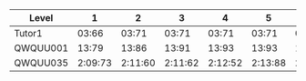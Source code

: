 <!-- Rank double -->
  
<table>
  <thead>
    <tr>
      <th>Level</th>
      <th>1</th>
      <th>2</th>
      <th>3</th>
      <th>4</th>
      <th>5</th>
      <th>6</th>
      <th>7</th>
      <th>8</th>
      <th>9</th>
      <th>10</th>
      <th>11</th>
      <th>12</th>
      <th>13</th>
      <th>14</th>
      <th>15</th>
      <th>16</th>
      <th>17</th>
      <th>18</th>
      <th>19</th>
      <th>20</th>
      <th>21</th>
      <th>22</th>
      <th>23</th>
      <th>24</th>
      <th>25</th>
      <th>26</th>
      <th>27</th>
      <th>28</th>
      <th>29</th>
      <th>30</th>
      <th>31</th>
      <th>32</th>
      <th>33</th>
      <th>34</th>
      <th>35</th>
      <th>36</th>
      <th>37</th>
      <th>38</th>
      <th>39</th>
      <th>40</th>
      <th>41</th>
      <th>42</th>
      <th>43</th>
      <th>44</th>
      <th>45</th>
      <th>46</th>
      <th>47</th>
      <th>48</th>
      <th>49</th>
      <th>50</th>
      <th>51</th>
      <th>52</th>
      <th>53</th>
      <th>54</th>
      <th>55</th>
      <th>56</th>
      <th>57</th>
      <th>58</th>
      <th>59</th>
      <th>60</th>
      <th>61</th>
      <th>62</th>
      <th>63</th>
      <th>64</th>
      <th>65</th>
      <th>66</th>
      <th>67</th>
      <th>68</th>
      <th>69</th>
      <th>70</th>
      <th>71</th>
      <th>72</th>
      <th>73</th>
      <th>74</th>
      <th>75</th>
      <th>76</th>
      <th>77</th>
      <th>78</th>
      <th>79</th>
      <th>80</th>
      <th>81</th>
      <th>82</th>
      <th>83</th>
      <th>84</th>
      <th>85</th>
      <th>86</th>
      <th>87</th>
      <th>88</th>
      <th>89</th>
      <th>90</th>
      <th>91</th>
      <th>92</th>
      <th>93</th>
      <th>94</th>
      <th>95</th>
      <th>96</th>
      <th>97</th>
      <th>98</th>
      <th>99</th>
      <th>100</th>
      <th>101</th>
      <th>102</th>
      <th>103</th>
      <th>104</th>
      <th>105</th>
      <th>106</th>
      <th>107</th>
      <th>108</th>
      <th>109</th>
      <th>110</th>
      <th>111</th>
      <th>112</th>
      <th>113</th>
      <th>114</th>
      <th>115</th>
      <th>116</th>
      <th>117</th>
      <th>118</th>
      <th>119</th>
      <th>120</th>
      <th>121</th>
      <th>122</th>
      <th>123</th>
      <th>124</th>
      <th>125</th>
      <th>126</th>
      <th>127</th>
      <th>128</th>
      <th>129</th>
      <th>130</th>
      <th>131</th>
      <th>132</th>
      <th>133</th>
      <th>134</th>
      <th>135</th>
      <th>136</th>
      <th>137</th>
      <th>138</th>
      <th>139</th>
      <th>140</th>
      <th>141</th>
      <th>142</th>
      <th>143</th>
      <th>144</th>
      <th>145</th>
      <th>146</th>
      <th>147</th>
      <th>148</th>
      <th>149</th>
      <th>150</th>
      <th>151</th>
      <th>152</th>
      <th>153</th>
      <th>154</th>
      <th>155</th>
      <th>156</th>
      <th>157</th>
      <th>158</th>
      <th>159</th>
      <th>160</th>
      <th>161</th>
      <th>162</th>
      <th>163</th>
      <th>164</th>
      <th>165</th>
      <th>166</th>
      <th>167</th>
      <th>168</th>
      <th>169</th>
      <th>170</th>
      <th>171</th>
      <th>172</th>
      <th>173</th>
      <th>174</th>
      <th>175</th>
      <th>176</th>
      <th>177</th>
      <th>178</th>
      <th>179</th>
      <th>180</th>
      <th>181</th>
      <th>182</th>
      <th>183</th>
      <th>184</th>
      <th>185</th>
      <th>186</th>
      <th>187</th>
      <th>188</th>
      <th>189</th>
      <th>190</th>
      <th>191</th>
      <th>192</th>
      <th>193</th>
      <th>194</th>
      <th>195</th>
      <th>196</th>
      <th>197</th>
      <th>198</th>
      <th>199</th>
      <th>200</th>
      <th>201</th>
      <th>202</th>
      <th>203</th>
      <th>204</th>
      <th>205</th>
      <th>206</th>
      <th>207</th>
      <th>208</th>
      <th>209</th>
      <th>210</th>
      <th>211</th>
      <th>212</th>
      <th>213</th>
      <th>214</th>
      <th>215</th>
      <th>216</th>
      <th>217</th>
      <th>218</th>
      <th>219</th>
      <th>220</th>
      <th>221</th>
      <th>222</th>
      <th>223</th>
      <th>224</th>
      <th>225</th>
      <th>226</th>
      <th>227</th>
      <th>228</th>
      <th>229</th>
      <th>230</th>
      <th>231</th>
      <th>232</th>
      <th>233</th>
      <th>234</th>
      <th>235</th>
      <th>236</th>
      <th>237</th>
      <th>238</th>
      <th>239</th>
      <th>240</th>
      <th>241</th>
      <th>242</th>
      <th>243</th>
      <th>244</th>
      <th>245</th>
      <th>246</th>
      <th>247</th>
      <th>248</th>
      <th>249</th>
      <th>250</th>
      <th>251</th>
      <th>252</th>
      <th>253</th>
      <th>254</th>
      <th>255</th>
      <th>256</th>
      <th>257</th>
      <th>258</th>
      <th>259</th>
      <th>260</th>
      <th>261</th>
      <th>262</th>
      <th>263</th>
      <th>264</th>
      <th>265</th>
      <th>266</th>
      <th>267</th>
      <th>268</th>
      <th>269</th>
      <th>270</th>
      <th>271</th>
      <th>272</th>
      <th>273</th>
      <th>274</th>
      <th>275</th>
      <th>276</th>
      <th>277</th>
      <th>278</th>
      <th>279</th>
      <th>280</th>
      <th>281</th>
      <th>282</th>
      <th>283</th>
      <th>284</th>
      <th>285</th>
      <th>286</th>
      <th>287</th>
      <th>288</th>
      <th>289</th>
      <th>290</th>
      <th>291</th>
      <th>292</th>
      <th>293</th>
      <th>294</th>
      <th>295</th>
      <th>296</th>
      <th>297</th>
      <th>298</th>
      <th>299</th>
      <th>300</th>
      <th>Total</th>
      <th>Rank</th>
      <th>Top</th>
    </tr>
  </thead>
  <tbody>
    <tr>
      <td>Tutor1</td>
      <td>03:66</td>
      <td>03:71</td>
      <td>03:71</td>
      <td>03:71</td>
      <td>03:71</td>
      <td>03:71</td>
      <td>03:72</td>
      <td>03:72</td>
      <td>03:72</td>
      <td>03:72</td>
      <td>03:72</td>
      <td>03:72</td>
      <td>03:73</td>
      <td>03:73</td>
      <td>03:73</td>
      <td>03:73</td>
      <td>03:73</td>
      <td>03:73</td>
      <td>03:73</td>
      <td>03:74</td>
      <td>03:74</td>
      <td>03:74</td>
      <td>03:74</td>
      <td>03:74</td>
      <td>03:74</td>
      <td>03:75</td>
      <td>03:75</td>
      <td>03:75</td>
      <td>03:75</td>
      <td>03:75</td>
      <td>03:75</td>
      <td>03:75</td>
      <td>03:75</td>
      <td>03:75</td>
      <td>03:76</td>
      <td>03:76</td>
      <td>03:76</td>
      <td>03:76</td>
      <td>03:76</td>
      <td>03:76</td>
      <td>03:76</td>
      <td>03:76</td>
      <td>03:76</td>
      <td>03:76</td>
      <td>03:76</td>
      <td>03:77</td>
      <td>03:77</td>
      <td>03:77</td>
      <td>03:77</td>
      <td>03:77</td>
      <td>03:77</td>
      <td>03:77</td>
      <td>03:77</td>
      <td>03:77</td>
      <td>03:77</td>
      <td>03:77</td>
      <td>03:78</td>
      <td>03:78</td>
      <td>03:78</td>
      <td>03:78</td>
      <td>03:79</td>
      <td>03:79</td>
      <td>03:79</td>
      <td>03:80</td>
      <td>03:80</td>
      <td>03:80</td>
      <td>03:80</td>
      <td>03:80</td>
      <td>03:81</td>
      <td>03:81</td>
      <td>03:81</td>
      <td>03:81</td>
      <td>03:82</td>
      <td>03:82</td>
      <td>03:82</td>
      <td>03:82</td>
      <td>03:82</td>
      <td>03:82</td>
      <td>03:83</td>
      <td>03:83</td>
      <td>03:83</td>
      <td>03:83</td>
      <td>03:83</td>
      <td>03:83</td>
      <td>03:83</td>
      <td>03:83</td>
      <td>03:83</td>
      <td>03:83</td>
      <td>03:83</td>
      <td>03:83</td>
      <td>03:83</td>
      <td>03:83</td>
      <td>03:83</td>
      <td>03:83</td>
      <td>03:84</td>
      <td>03:84</td>
      <td>03:84</td>
      <td>03:84</td>
      <td>03:84</td>
      <td>03:84</td>
      <td>03:84</td>
      <td>03:84</td>
      <td>03:84</td>
      <td>03:84</td>
      <td>03:84</td>
      <td>03:84</td>
      <td>03:84</td>
      <td>03:84</td>
      <td>03:84</td>
      <td>03:84</td>
      <td>03:84</td>
      <td>03:84</td>
      <td>03:84</td>
      <td>03:84</td>
      <td>03:84</td>
      <td>03:84</td>
      <td>03:84</td>
      <td>03:84</td>
      <td>03:84</td>
      <td>03:85</td>
      <td>03:85</td>
      <td>03:85</td>
      <td>03:85</td>
      <td>03:85</td>
      <td>03:85</td>
      <td>03:85</td>
      <td>03:85</td>
      <td>03:85</td>
      <td>03:85</td>
      <td>03:85</td>
      <td>03:85</td>
      <td>03:85</td>
      <td>03:86</td>
      <td>03:86</td>
      <td>03:86</td>
      <td>03:86</td>
      <td>03:86</td>
      <td>03:86</td>
      <td>03:86</td>
      <td>03:86</td>
      <td>03:86</td>
      <td>03:86</td>
      <td>03:87</td>
      <td>03:87</td>
      <td>03:87</td>
      <td>03:87</td>
      <td>03:87</td>
      <td>03:87</td>
      <td>03:87</td>
      <td>03:87</td>
      <td>03:87</td>
      <td>03:87</td>
      <td>03:87</td>
      <td>03:87</td>
      <td>03:87</td>
      <td>03:87</td>
      <td>03:87</td>
      <td>03:87</td>
      <td>03:87</td>
      <td>03:87</td>
      <td>03:88</td>
      <td>03:88</td>
      <td>03:88</td>
      <td>03:89</td>
      <td>03:89</td>
      <td>03:89</td>
      <td>03:89</td>
      <td>03:90</td>
      <td>03:90</td>
      <td>03:90</td>
      <td>03:90</td>
      <td>03:90</td>
      <td>03:90</td>
      <td>03:90</td>
      <td>03:90</td>
      <td>03:91</td>
      <td>03:91</td>
      <td>03:91</td>
      <td>03:91</td>
      <td>03:91</td>
      <td>03:91</td>
      <td>03:92</td>
      <td>03:92</td>
      <td>03:92</td>
      <td>03:92</td>
      <td>03:92</td>
      <td>03:92</td>
      <td>03:92</td>
      <td>03:92</td>
      <td>03:92</td>
      <td>03:92</td>
      <td>03:93</td>
      <td>03:93</td>
      <td>03:93</td>
      <td>03:94</td>
      <td>03:94</td>
      <td>03:94</td>
      <td>03:95</td>
      <td>03:95</td>
      <td>03:95</td>
      <td>03:95</td>
      <td>03:95</td>
      <td>03:95</td>
      <td>03:96</td>
      <td>03:96</td>
      <td>03:97</td>
      <td>03:99</td>
      <td>04:00</td>
      <td>04:00</td>
      <td>04:00</td>
      <td>04:00</td>
      <td>04:10</td>
      <td>04:20</td>
      <td>04:30</td>
      <td>04:40</td>
      <td>04:60</td>
      <td>04:70</td>
      <td>04:80</td>
      <td>04:90</td>
      <td>04:12</td>
      <td>04:12</td>
      <td>04:12</td>
      <td>04:13</td>
      <td>04:13</td>
      <td>04:14</td>
      <td>04:16</td>
      <td>04:16</td>
      <td>04:17</td>
      <td>04:17</td>
      <td>04:22</td>
      <td>04:23</td>
      <td>04:24</td>
      <td>04:24</td>
      <td>04:26</td>
      <td>04:29</td>
      <td>04:30</td>
      <td>04:32</td>
      <td>04:33</td>
      <td>04:37</td>
      <td>04:38</td>
      <td>04:39</td>
      <td>04:41</td>
      <td>04:42</td>
      <td>04:43</td>
      <td>04:44</td>
      <td>04:45</td>
      <td>04:52</td>
      <td>04:54</td>
      <td>04:57</td>
      <td>04:58</td>
      <td>04:59</td>
      <td>04:63</td>
      <td>04:71</td>
      <td>04:73</td>
      <td>04:76</td>
      <td>04:76</td>
      <td>04:79</td>
      <td>04:80</td>
      <td>04:80</td>
      <td>04:87</td>
      <td>04:89</td>
      <td>04:89</td>
      <td>04:95</td>
      <td>04:99</td>
      <td>05:40</td>
      <td>05:70</td>
      <td>05:80</td>
      <td>05:12</td>
      <td>05:17</td>
      <td>05:51</td>
      <td>06:27</td>
      <td>06:41</td>
      <td>06:47</td>
      <td class="doubles-best-time">10:96</td>
      <td class="doubles-best-time">12:42</td>
      <td class="doubles-best-time">23:49</td>
      <td class="doubles-best-time">23:89</td>
      <td></td>
      <td></td>
      <td></td>
      <td></td>
      <td></td>
      <td></td>
      <td></td>
      <td></td>
      <td></td>
      <td></td>
      <td></td>
      <td></td>
      <td></td>
      <td></td>
      <td></td>
      <td></td>
      <td></td>
      <td></td>
      <td></td>
      <td></td>
      <td></td>
      <td></td>
      <td></td>
      <td>7:05:96</td>
      <td>6:18:58</td>
      <td>3</td>
    </tr>
    <tr>
      <td>QWQUU001</td>
      <td>13:79</td>
      <td>13:86</td>
      <td>13:91</td>
      <td>13:93</td>
      <td>13:93</td>
      <td>13:94</td>
      <td>13:95</td>
      <td>13:95</td>
      <td>13:96</td>
      <td>13:97</td>
      <td>13:97</td>
      <td>13:99</td>
      <td>14:00</td>
      <td>14:10</td>
      <td>14:10</td>
      <td>14:30</td>
      <td>14:30</td>
      <td>14:50</td>
      <td>14:50</td>
      <td>14:50</td>
      <td>14:60</td>
      <td>14:60</td>
      <td>14:60</td>
      <td>14:70</td>
      <td>14:70</td>
      <td>14:70</td>
      <td>14:70</td>
      <td>14:70</td>
      <td>14:70</td>
      <td>14:70</td>
      <td>14:70</td>
      <td>14:80</td>
      <td>14:80</td>
      <td>14:80</td>
      <td>14:80</td>
      <td>14:80</td>
      <td>14:80</td>
      <td>14:80</td>
      <td>14:80</td>
      <td>14:90</td>
      <td>14:90</td>
      <td>14:90</td>
      <td>14:90</td>
      <td>14:10</td>
      <td>14:10</td>
      <td>14:10</td>
      <td>14:10</td>
      <td>14:10</td>
      <td>14:11</td>
      <td>14:11</td>
      <td>14:11</td>
      <td>14:11</td>
      <td>14:11</td>
      <td>14:11</td>
      <td>14:11</td>
      <td>14:11</td>
      <td>14:12</td>
      <td>14:12</td>
      <td>14:12</td>
      <td>14:12</td>
      <td>14:12</td>
      <td>14:12</td>
      <td>14:12</td>
      <td>14:12</td>
      <td>14:13</td>
      <td>14:13</td>
      <td>14:13</td>
      <td>14:13</td>
      <td>14:13</td>
      <td>14:13</td>
      <td>14:13</td>
      <td>14:14</td>
      <td>14:14</td>
      <td>14:14</td>
      <td>14:14</td>
      <td>14:14</td>
      <td>14:14</td>
      <td>14:15</td>
      <td>14:15</td>
      <td>14:15</td>
      <td>14:15</td>
      <td>14:15</td>
      <td>14:15</td>
      <td>14:15</td>
      <td>14:16</td>
      <td>14:16</td>
      <td>14:16</td>
      <td>14:16</td>
      <td>14:16</td>
      <td>14:16</td>
      <td>14:16</td>
      <td>14:16</td>
      <td>14:16</td>
      <td>14:17</td>
      <td>14:17</td>
      <td>14:17</td>
      <td>14:17</td>
      <td>14:17</td>
      <td>14:17</td>
      <td>14:18</td>
      <td>14:18</td>
      <td>14:18</td>
      <td>14:18</td>
      <td>14:18</td>
      <td>14:19</td>
      <td>14:19</td>
      <td>14:19</td>
      <td>14:19</td>
      <td>14:19</td>
      <td>14:19</td>
      <td>14:20</td>
      <td>14:20</td>
      <td>14:20</td>
      <td>14:21</td>
      <td>14:21</td>
      <td>14:21</td>
      <td>14:21</td>
      <td>14:21</td>
      <td>14:21</td>
      <td>14:21</td>
      <td>14:21</td>
      <td>14:22</td>
      <td>14:22</td>
      <td>14:22</td>
      <td>14:22</td>
      <td>14:22</td>
      <td>14:22</td>
      <td>14:22</td>
      <td>14:22</td>
      <td>14:22</td>
      <td>14:23</td>
      <td>14:23</td>
      <td>14:23</td>
      <td>14:23</td>
      <td>14:23</td>
      <td>14:23</td>
      <td>14:23</td>
      <td>14:23</td>
      <td>14:24</td>
      <td>14:24</td>
      <td>14:24</td>
      <td>14:24</td>
      <td>14:24</td>
      <td>14:24</td>
      <td>14:24</td>
      <td>14:24</td>
      <td>14:24</td>
      <td>14:25</td>
      <td>14:25</td>
      <td>14:25</td>
      <td>14:25</td>
      <td>14:25</td>
      <td>14:25</td>
      <td>14:25</td>
      <td>14:25</td>
      <td>14:25</td>
      <td>14:26</td>
      <td>14:26</td>
      <td>14:26</td>
      <td>14:26</td>
      <td>14:26</td>
      <td>14:26</td>
      <td>14:26</td>
      <td>14:26</td>
      <td>14:26</td>
      <td>14:26</td>
      <td>14:26</td>
      <td>14:26</td>
      <td>14:27</td>
      <td>14:27</td>
      <td>14:27</td>
      <td>14:27</td>
      <td>14:27</td>
      <td>14:27</td>
      <td>14:27</td>
      <td>14:27</td>
      <td>14:27</td>
      <td>14:27</td>
      <td>14:27</td>
      <td>14:28</td>
      <td>14:28</td>
      <td>14:28</td>
      <td>14:28</td>
      <td>14:28</td>
      <td>14:28</td>
      <td>14:28</td>
      <td>14:28</td>
      <td>14:28</td>
      <td>14:28</td>
      <td>14:28</td>
      <td>14:28</td>
      <td>14:28</td>
      <td>14:28</td>
      <td>14:28</td>
      <td>14:28</td>
      <td>14:29</td>
      <td>14:29</td>
      <td>14:29</td>
      <td>14:29</td>
      <td>14:29</td>
      <td>14:29</td>
      <td>14:29</td>
      <td>14:29</td>
      <td>14:29</td>
      <td>14:29</td>
      <td>14:29</td>
      <td>14:29</td>
      <td>14:30</td>
      <td>14:30</td>
      <td>14:30</td>
      <td>14:30</td>
      <td>14:31</td>
      <td>14:31</td>
      <td>14:31</td>
      <td>14:31</td>
      <td>14:31</td>
      <td>14:31</td>
      <td>14:31</td>
      <td>14:31</td>
      <td>14:31</td>
      <td>14:31</td>
      <td>14:32</td>
      <td>14:32</td>
      <td>14:32</td>
      <td>14:32</td>
      <td>14:32</td>
      <td>14:32</td>
      <td>14:32</td>
      <td>14:32</td>
      <td>14:32</td>
      <td>14:33</td>
      <td>14:33</td>
      <td>14:33</td>
      <td>14:33</td>
      <td>14:33</td>
      <td>14:33</td>
      <td>14:33</td>
      <td>14:33</td>
      <td>14:34</td>
      <td>14:34</td>
      <td>14:34</td>
      <td>14:34</td>
      <td>14:34</td>
      <td>14:34</td>
      <td>14:34</td>
      <td>14:34</td>
      <td>14:34</td>
      <td>14:34</td>
      <td>14:35</td>
      <td>14:35</td>
      <td>14:35</td>
      <td>14:35</td>
      <td>14:35</td>
      <td>14:35</td>
      <td>14:35</td>
      <td>14:35</td>
      <td>14:35</td>
      <td>14:35</td>
      <td>14:35</td>
      <td>14:35</td>
      <td>14:35</td>
      <td>14:35</td>
      <td>14:36</td>
      <td>14:36</td>
      <td>14:36</td>
      <td>14:36</td>
      <td>14:36</td>
      <td>14:36</td>
      <td>14:36</td>
      <td>14:36</td>
      <td>14:36</td>
      <td>14:37</td>
      <td>14:37</td>
      <td>14:37</td>
      <td>14:37</td>
      <td>14:37</td>
      <td>14:37</td>
      <td>14:37</td>
      <td>14:38</td>
      <td>14:38</td>
      <td>14:38</td>
      <td>14:38</td>
      <td>14:38</td>
      <td>14:39</td>
      <td>14:39</td>
      <td>14:39</td>
      <td>14:39</td>
      <td>14:39</td>
      <td>14:39</td>
      <td>14:39</td>
      <td>14:40</td>
      <td>14:40</td>
      <td>14:40</td>
      <td>14:40</td>
      <td>14:40</td>
      <td>14:40</td>
      <td>14:40</td>
      <td>14:40</td>
      <td>14:40</td>
      <td>14:40</td>
      <td>10:54:55</td>
      <td>10:54:55</td>
      <td>2</td>
    </tr>
    <tr>
      <td>QWQUU035</td>
      <td>2:09:73</td>
      <td>2:11:60</td>
      <td>2:11:62</td>
      <td>2:12:52</td>
      <td>2:13:88</td>
      <td>2:13:94</td>
      <td>2:14:43</td>
      <td>2:15:42</td>
      <td>2:15:92</td>
      <td>2:16:10</td>
      <td>2:17:11</td>
      <td>2:17:25</td>
      <td>2:17:61</td>
      <td>2:17:81</td>
      <td>2:18:30</td>
      <td>2:18:57</td>
      <td>2:19:25</td>
      <td>2:19:50</td>
      <td>2:19:69</td>
      <td>2:19:90</td>
      <td>2:20:73</td>
      <td>2:21:30</td>
      <td>2:21:32</td>
      <td>2:21:34</td>
      <td>2:22:20</td>
      <td>2:22:56</td>
      <td>2:22:57</td>
      <td>2:22:94</td>
      <td>2:23:60</td>
      <td>2:23:26</td>
      <td>2:23:34</td>
      <td>2:23:40</td>
      <td>2:24:70</td>
      <td>2:24:42</td>
      <td>2:25:35</td>
      <td>2:25:67</td>
      <td>2:25:67</td>
      <td>2:25:78</td>
      <td>2:26:41</td>
      <td>2:26:70</td>
      <td>2:26:89</td>
      <td>2:27:54</td>
      <td>2:28:35</td>
      <td>2:28:59</td>
      <td>2:28:72</td>
      <td>2:29:49</td>
      <td>2:29:64</td>
      <td>2:29:84</td>
      <td>2:29:98</td>
      <td>2:30:70</td>
      <td>2:30:68</td>
      <td>2:30:90</td>
      <td>2:31:46</td>
      <td>2:31:69</td>
      <td>2:31:94</td>
      <td>2:32:23</td>
      <td>2:32:33</td>
      <td>2:32:48</td>
      <td>2:32:63</td>
      <td>2:32:72</td>
      <td>2:32:83</td>
      <td>2:32:96</td>
      <td>2:35:60</td>
      <td>2:36:26</td>
      <td>2:36:53</td>
      <td>2:37:66</td>
      <td>2:37:71</td>
      <td>2:38:31</td>
      <td>2:38:53</td>
      <td>2:38:65</td>
      <td>2:38:75</td>
      <td>2:39:00</td>
      <td>2:39:10</td>
      <td>2:39:21</td>
      <td>2:39:38</td>
      <td>2:40:20</td>
      <td>2:40:22</td>
      <td>2:40:72</td>
      <td>2:41:47</td>
      <td>2:41:63</td>
      <td>2:45:15</td>
      <td>2:45:44</td>
      <td>2:45:70</td>
      <td>2:46:43</td>
      <td>2:46:62</td>
      <td>2:47:13</td>
      <td>2:47:29</td>
      <td>2:47:55</td>
      <td>2:48:66</td>
      <td>2:50:75</td>
      <td>2:51:40</td>
      <td>2:51:70</td>
      <td>2:51:86</td>
      <td>2:51:89</td>
      <td>2:52:78</td>
      <td>2:53:15</td>
      <td>2:53:81</td>
      <td>2:55:85</td>
      <td>3:00:53</td>
      <td>3:00:93</td>
      <td>3:06:73</td>
      <td>3:11:43</td>
      <td>3:13:80</td>
      <td>3:14:26</td>
      <td>3:15:70</td>
      <td>3:15:33</td>
      <td>3:16:15</td>
      <td>3:16:58</td>
      <td>3:18:38</td>
      <td>3:18:68</td>
      <td>3:18:80</td>
      <td>3:18:95</td>
      <td>3:19:00</td>
      <td>3:19:15</td>
      <td>3:19:96</td>
      <td>3:19:98</td>
      <td>3:20:12</td>
      <td>3:20:41</td>
      <td>3:20:83</td>
      <td>3:21:68</td>
      <td>3:22:63</td>
      <td>3:22:88</td>
      <td>3:23:36</td>
      <td>3:23:47</td>
      <td>3:23:69</td>
      <td>3:23:70</td>
      <td>3:23:80</td>
      <td>3:23:83</td>
      <td>3:24:63</td>
      <td>3:24:91</td>
      <td>3:24:94</td>
      <td>3:25:24</td>
      <td>3:25:29</td>
      <td>3:26:17</td>
      <td>3:26:18</td>
      <td>3:26:29</td>
      <td>3:27:37</td>
      <td>3:27:77</td>
      <td>3:28:18</td>
      <td>3:28:68</td>
      <td>3:28:99</td>
      <td>3:29:51</td>
      <td>3:29:86</td>
      <td>3:30:38</td>
      <td>3:30:44</td>
      <td>3:31:52</td>
      <td>3:31:58</td>
      <td>3:31:82</td>
      <td>3:32:47</td>
      <td>3:32:86</td>
      <td>3:34:20</td>
      <td>3:34:47</td>
      <td>3:34:82</td>
      <td>3:35:10</td>
      <td>3:35:11</td>
      <td>3:35:88</td>
      <td>3:35:93</td>
      <td>3:36:67</td>
      <td>3:36:74</td>
      <td>3:36:84</td>
      <td>3:37:40</td>
      <td>3:37:16</td>
      <td>3:37:20</td>
      <td>3:37:49</td>
      <td>3:37:67</td>
      <td>3:38:00</td>
      <td>3:38:10</td>
      <td>3:38:40</td>
      <td>3:39:45</td>
      <td>3:40:96</td>
      <td>3:41:36</td>
      <td>3:41:50</td>
      <td>3:41:51</td>
      <td>3:41:75</td>
      <td>3:41:98</td>
      <td>3:42:33</td>
      <td>3:42:65</td>
      <td>3:43:42</td>
      <td>3:43:47</td>
      <td>3:44:79</td>
      <td>3:44:91</td>
      <td>3:44:92</td>
      <td>3:44:98</td>
      <td>3:45:53</td>
      <td>3:45:60</td>
      <td>3:45:95</td>
      <td>3:46:98</td>
      <td>3:47:26</td>
      <td>3:47:32</td>
      <td>3:47:53</td>
      <td>3:47:66</td>
      <td>3:48:34</td>
      <td>3:48:37</td>
      <td>3:49:10</td>
      <td>3:49:20</td>
      <td>3:49:67</td>
      <td>3:49:78</td>
      <td>3:50:60</td>
      <td>3:51:23</td>
      <td>3:52:19</td>
      <td>3:52:63</td>
      <td>3:52:65</td>
      <td>3:52:72</td>
      <td>3:54:43</td>
      <td>3:54:60</td>
      <td>3:54:75</td>
      <td>3:54:76</td>
      <td>3:55:72</td>
      <td>3:55:73</td>
      <td>3:56:79</td>
      <td>3:58:13</td>
      <td>3:58:22</td>
      <td>3:59:37</td>
      <td>4:00:19</td>
      <td>4:02:00</td>
      <td>4:03:38</td>
      <td>4:03:43</td>
      <td>4:03:80</td>
      <td>4:07:72</td>
      <td>4:08:64</td>
      <td>4:08:80</td>
      <td>4:08:93</td>
      <td>4:09:80</td>
      <td>4:09:34</td>
      <td>4:09:43</td>
      <td>4:10:80</td>
      <td>4:11:53</td>
      <td>4:13:00</td>
      <td>4:15:68</td>
      <td>4:16:28</td>
      <td>4:16:57</td>
      <td>4:16:75</td>
      <td>4:17:38</td>
      <td class="doubles-best-time">4:19:50</td>
      <td>4:19:40</td>
      <td class="doubles-best-time">4:20:62</td>
      <td class="doubles-best-time">4:22:77</td>
      <td class="doubles-best-time">4:24:60</td>
      <td class="doubles-best-time">4:26:30</td>
      <td class="doubles-best-time">4:27:30</td>
      <td class="doubles-best-time">4:28:43</td>
      <td class="doubles-best-time">4:30:10</td>
      <td class="doubles-best-time">4:30:45</td>
      <td class="doubles-best-time">4:30:70</td>
      <td class="doubles-best-time">4:30:92</td>
      <td class="doubles-best-time">4:33:79</td>
      <td class="doubles-best-time">4:34:85</td>
      <td class="doubles-best-time">4:38:62</td>
      <td class="doubles-best-time">4:40:32</td>
      <td class="doubles-best-time">4:40:39</td>
      <td class="doubles-best-time">4:41:10</td>
      <td class="doubles-best-time">4:42:00</td>
      <td class="doubles-best-time">4:42:30</td>
      <td class="doubles-best-time">4:43:12</td>
      <td class="doubles-best-time">4:43:58</td>
      <td class="doubles-best-time">4:44:21</td>
      <td class="doubles-best-time">4:47:73</td>
      <td class="doubles-best-time">4:48:10</td>
      <td class="doubles-best-time">4:50:86</td>
      <td class="doubles-best-time">4:51:32</td>
      <td class="doubles-best-time">4:51:44</td>
      <td class="doubles-best-time">4:52:82</td>
      <td class="doubles-best-time">4:54:29</td>
      <td class="doubles-best-time">4:54:32</td>
      <td class="doubles-best-time">4:54:91</td>
      <td class="doubles-best-time">4:55:39</td>
      <td class="doubles-best-time">4:55:53</td>
      <td class="doubles-best-time">4:55:55</td>
      <td class="doubles-best-time">4:56:32</td>
      <td class="doubles-best-time">4:58:47</td>
      <td class="doubles-best-time">4:59:41</td>
      <td class="doubles-best-time">4:59:92</td>
      <td class="doubles-best-time">5:00:87</td>
      <td class="doubles-best-time">5:04:51</td>
      <td class="doubles-best-time">5:04:54</td>
      <td class="doubles-best-time">5:05:20</td>
      <td class="doubles-best-time">5:07:18</td>
      <td class="doubles-best-time">5:08:40</td>
      <td class="doubles-best-time">5:09:19</td>
      <td class="doubles-best-time">5:10:40</td>
      <td class="doubles-best-time">5:10:75</td>
      <td class="doubles-best-time">5:11:84</td>
      <td class="doubles-best-time">5:13:98</td>
      <td class="doubles-best-time">5:15:40</td>
      <td class="doubles-best-time">5:15:79</td>
      <td class="doubles-best-time">5:16:18</td>
      <td class="doubles-best-time">5:20:27</td>
      <td class="doubles-best-time">5:21:71</td>
      <td class="doubles-best-time">5:23:39</td>
      <td class="doubles-best-time">5:23:49</td>
      <td class="doubles-best-time">5:27:66</td>
      <td class="doubles-best-time">5:32:62</td>
      <td class="doubles-best-time">5:33:68</td>
      <td class="doubles-best-time">5:35:54</td>
      <td class="doubles-best-time">5:37:72</td>
      <td class="doubles-best-time">5:38:20</td>
      <td class="doubles-best-time">5:40:60</td>
      <td class="doubles-best-time">5:40:13</td>
      <td class="doubles-best-time">5:40:34</td>
      <td class="doubles-best-time">5:40:60</td>
      <td>1066:38:99</td>
      <td>743:47:60</td>
      <td>1</td>
    </tr>
  </tbody>
</table>
 <style>.doubles-best-time { color: red; }</style>